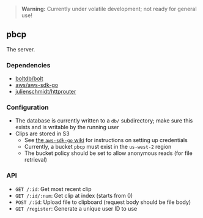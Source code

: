 > **Warning:** Currently under volatile development; not ready for general use!

## pbcp

The server.

### Dependencies

- [boltdb/bolt](https://github.com/boltdb/bolt)
- [aws/aws-sdk-go](https://github.com/aws/aws-sdk-go)
- [julienschmidt/httprouter](https://github.com/julienschmidt/httprouter)

### Configuration

- The database is currently written to a `db/` subdirectory; make sure this exists and is writable by the running user
- Clips are stored in S3
    - See [the `aws-sdk-go` wiki](https://github.com/aws/aws-sdk-go/wiki/configuring-sdk#specifying-credentials) for instructions on setting up credentials
    - Currently, a bucket `pbcp` must exist in the `us-west-2` region
    - The bucket policy should be set to allow anonymous reads (for file retrieval)

### API

- `GET /:id`: Get most recent clip
- `GET /:id/:num`: Get clip at index (starts from 0)
- `POST /:id`: Upload file to clipboard (request body should be file body)
- `GET /register`: Generate a unique user ID to use
